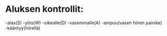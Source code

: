 # Aluksen kontrollit:
-alas(S)
-ylös(W)
-oikealle(D)
-vasemmalle(A)
-ampuu(vasen hiiren painike)
-kääntyy(hiirellä)
